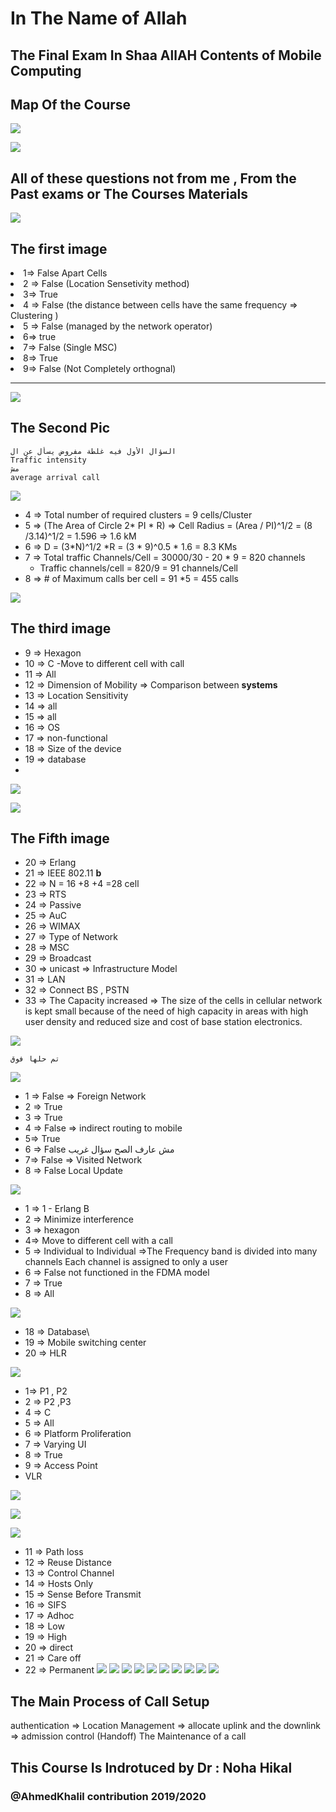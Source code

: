 # In The Name of Allah 

## The Final Exam In Shaa AllAH Contents of Mobile Computing

## Map Of the Course

![](PICS/1.PNG)

![](PICS/19.png)

## All of these questions not from me , From the Past exams or The Courses Materials

![](PICS/2.jpg)

## The first image
<li> 1=> False Apart Cells<li> 2 => False (Location Sensetivity method)<li> 3=> True <li> 4 => False (the distance between cells have the same frequency => Clustering ) <li> 5 => False (managed by the network operator) <li> 6=> true <li> 7=> False (Single MSC)<li> 8=> True <li> 9=> False (Not Completely orthognal)

---

![](PICS/3.jpg)

## The Second Pic 
```
السؤال الأول فيه غلطة مفروض يسأل عن ال 
Traffic intensity 
مش 
average arrival call 
```

![](PICS/20.jpg)

- 4 => Total number of required clusters = 9 cells/Cluster
- 5 => (The Area of Circle 2* PI * R) => Cell Radius = (Area / PI)^1/2 = (8 /3.14)^1/2 = 1.596 => 1.6 kM
- 6 => D = (3*N)^1/2 *R = (3 * 9)^0.5 * 1.6 = 8.3 KMs
- 7 => Total traffic Channels/Cell = 30000/30 - 20 * 9 =  820 channels
    - Traffic channels/cell = 820/9 = 91 channels/Cell
- 8 => # of Maximum calls ber cell = 91 *5 = 455 calls

![](PICS/4.jpg)

## The third image 
- 9 => Hexagon
- 10 => C -Move to different cell with call
- 11 => All
- 12 => Dimension of Mobility => Comparison between __systems__
- 13 => Location Sensitivity
- 14 => all
- 15 => all 
- 16 => OS
- 17 => non-functional
- 18 => Size of the device
- 19 => database
- 
![](PICS/5.jpg)

![](PICS/6.jpg)

## The Fifth image
- 20 => Erlang 
- 21 => IEEE 802.11 __b__
- 22 => N = 16 +8 +4 =28 cell
- 23 => RTS
- 24 => Passive 
- 25 => AuC
- 26 => WIMAX
- 27 => Type of Network
- 28 => MSC
- 29 => Broadcast
- 30 => unicast => Infrastructure Model
- 31 => LAN
- 32 => Connect BS , PSTN
- 33 => The Capacity increased  => The size of the cells in cellular network is kept small because of the need of high capacity in areas with high user density and reduced size and cost of base station electronics.
  
![](PICS/7.jpg)

```
تم حلها فوق
```
![](PICS/8.jpg)

- 1 => False => Foreign Network 
- 2 => True
- 3 => True 
- 4 => False => indirect routing to mobile
-  5=> True
- 6 => False  مش عارف الصح سؤال غريب
- 7=> False => Visited Network
- 8 => False Local Update


![](PICS/9.jpg)

- 1 => 1 - Erlang B
- 2 => Minimize interference 
- 3 => hexagon
- 4=> Move to different cell with a call
- 5 => Individual to Individual =>The Frequency band is divided into many channels Each channel is assigned to only a user
- 6 => False  not functioned in the FDMA model
- 7 => True
- 8 => All

![](PICS/10.jpg)

- 18 => Database\
- 19 => Mobile switching center
- 20 => HLR

![](PICS/12.jpg)

- 1=> P1 , P2
- 2 => P2 ,P3
- 4 => C
- 5 => All
- 6 => Platform Proliferation
- 7 => Varying UI
- 8 => True
- 9 => Access Point
- VLR

![](PICS/14.jpg)

![](PICS/16.jpg)

![](PICS/18.jpg)

- 11 => Path loss
- 12 => Reuse Distance 
- 13 => Control Channel
- 14 => Hosts Only
- 15 => Sense Before Transmit
- 16 => SIFS
- 17 => Adhoc
- 18 => Low
- 19 => High 
- 20 => direct
- 21 => Care off
- 22 => Permanent
![](PICS/21.jpg)
![](PICS/22.jpg)
![](PICS/23.jpg)
![](PICS/24.jpg)
![](PICS/25.jpg)
![](PICS/26.jpg)
![](PICS/27.PNG)
![](PICS/28.PNG)
![](PICS/29.PNG)
![](PICS/30.PNG)

## The Main Process of Call Setup 
authentication => Location Management => allocate uplink and the downlink => admission control (Handoff) The Maintenance of a call


## This Course Is Indrotuced by Dr : Noha Hikal
### @AhmedKhalil contribution 2019/2020
